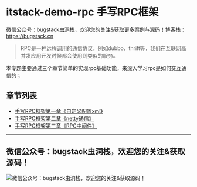 # itstack-demo-rpc 手写RPC框架
微信公众号：bugstack虫洞栈，欢迎您的关注&获取更多案例与源码！博客栈：https://bugstack.cn 

>RPC是一种远程调用的通信协议，例如dubbo、thrift等，我们在互联网高并发应用开发时候都会使用到类似的服务。

本专题主要通过三个章节简单的实现rpc基础功能，来深入学习rpc是如何交互通信的； 

## 章节列表
- [手写RPC框架第一章《自定义配置xml》](https://bugstack.cn/?p=31)
- [手写RPC框架第二章《netty通信》](https://bugstack.cn/?p=35)
- [手写RPC框架第三章《RPC中间件》](https://bugstack.cn/?p=40)

------------

## 微信公众号：bugstack虫洞栈，欢迎您的关注&获取源码！

![微信公众号：bugstack虫洞栈，欢迎您的关注&获取源码！](https://bugstack.cn/wp-content/uploads/2019/08/qrcode清晰.png)

